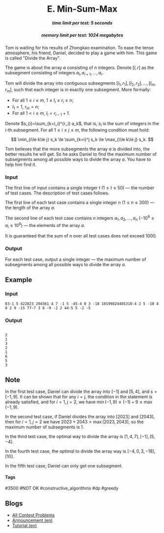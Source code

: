 <h1 style='text-align: center;'> E. Min-Sum-Max</h1>

<h5 style='text-align: center;'>time limit per test: 5 seconds</h5>
<h5 style='text-align: center;'>memory limit per test: 1024 megabytes</h5>

Tom is waiting for his results of Zhongkao examination. To ease the tense atmosphere, his friend, Daniel, decided to play a game with him. This game is called "Divide the Array".

The game is about the array $a$ consisting of $n$ integers. Denote $[l,r]$ as the subsegment consisting of integers $a_l,a_{l+1},\ldots,a_r$.

Tom will divide the array into contiguous subsegments $[l_1,r_1],[l_2,r_2],\ldots,[l_m,r_m]$, such that each integer is in exactly one subsegment. More formally:

* For all $1\le i\le m$, $1\le l_i\le r_i\le n$;
* $l_1=1$, $r_m=n$;
* For all $1< i\le m$, $l_i=r_{i-1}+1$.

Denote $s_{i}=\sum_{k=l_i}^{r_i} a_k$, that is, $s_i$ is the sum of integers in the $i$-th subsegment. For all $1\le i\le j\le m$, the following condition must hold:

$$ \min_{i\le k\le j} s_k \le \sum_{k=i}^j s_k \le \max_{i\le k\le j} s_k. $$

Tom believes that the more subsegments the array $a$ is divided into, the better results he will get. So he asks Daniel to find the maximum number of subsegments among all possible ways to divide the array $a$. You have to help him find it.

### Input

The first line of input contains a single integer $t$ ($1\le t\le 50$) — the number of test cases. The description of test cases follows.

The first line of each test case contains a single integer $n$ ($1\le n\le 300$) — the length of the array $a$.

The second line of each test case contains $n$ integers $a_1,a_2,\ldots,a_n$ ($-10^9\le a_i\le 10^9$) — the elements of the array $a$.

It is guaranteed that the sum of $n$ over all test cases does not exceed $1000$.

### Output

For each test case, output a single integer — the maximum number of subsegments among all possible ways to divide the array $a$.

## Example

### Input


```text
83-1 5 422023 204361 4 7 -1 5 -45-4 0 3 -18 10199824485310-4 2 5 -10 4 8 2 9 -15 77-7 3 8 -9 -2 2 44-5 5 -2 -5
```
### Output

```text

2
1
3
2
1
6
5
3

```
## Note

In the first test case, Daniel can divide the array into $[-1]$ and $[5,4]$, and $s=[-1,9]$. It can be shown that for any $i=j$, the condition in the statement is already satisfied, and for $i=1,j=2$, we have $\min(-1,9)\le (-1)+9\le \max(-1,9)$.

In the second test case, if Daniel divides the array into $[2023]$ and $[2043]$, then for $i=1,j=2$ we have $2023+2043>\max(2023,2043)$, so the maximum number of subsegments is $1$.

In the third test case, the optimal way to divide the array is $[1,4,7],[-1],[5,-4]$.

In the fourth test case, the optimal to divide the array way is $[-4,0,3,-18],[10]$.

In the fifth test case, Daniel can only get one subsegment.



#### Tags 

#3500 #NOT OK #constructive_algorithms #dp #greedy 

## Blogs
- [All Contest Problems](../Codeforces_Round_896_(Div._1).md)
- [Announcement (en)](../blogs/Announcement_(en).md)
- [Tutorial (en)](../blogs/Tutorial_(en).md)
